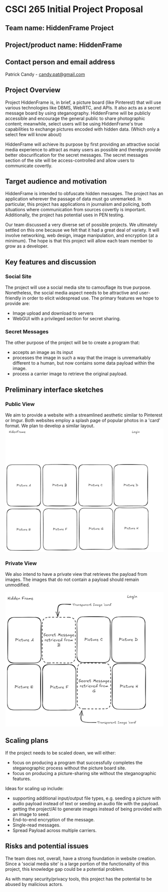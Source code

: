 
# CSCI 265 Initial Project Proposal

## Team name: HiddenFrame Project

## Project/product name: HiddenFrame

## Contact person and email address

Patrick Candy - candy.pat@gmail.com

## Project Overview

Project HiddenFrame is, in brief, a picture board (like Pinterest) that will use various technologies like DBMS, WebRTC, and APIs. It also acts as a secret message board by using steganography. HiddenFrame will be publicly accessible and encourage the general public to share photographic content; meanwhile, select users will be using HiddenFrame's true capabilities to exchange pictures encoded with hidden data. (Which only a select few will know about)

HiddenFrame will achieve its purpose by first providing an attractive social media experience to attract as many users as possible and thereby provide better obscurification for the secret messages. The secret messages section of the site will be access-controlled and allow users to communicate covertly.

## Target audience and motivation

HiddenFrame is intended to obfuscate hidden messages. The project has an application wherever the passage of data must go unremarked. In particular, this project has applications in journalism and policing, both situations where communication from sources covertly is important. Additionally, the project has potential uses in PEN testing.

Our team discussed a very diverse set of possible projects. We ultimately settled on this one because we felt that it had a great deal of variety. It will involve networking, web design, image manipulation, and encryption (at a minimum). The hope is that this project will allow each team member to grow as a developer. 

## Key features and discussion

### Social Site

The project will use a social media site to camouflage its true purpose. Nonetheless, the social media aspect needs to be attractive and user-friendly in order to elicit widespread use. The primary features we hope to provide are:
- Image upload and download to servers
- WebGUI with a privileged section for secret sharing.

### Secret Messages

The other purpose of the project will be to create a program that: 
- accepts an image as its input 
- processes the image in such a way that the image is unremarkably different to a human, but now contains some data payload within the image.
- process a carrier image to retrieve the original payload. 

## Preliminary interface sketches

### Public View
We aim to provide a website with a streamlined aesthetic similar to Pinterest or Imgur. Both websites employ a splash page of popular photos in a 'card' format. We plan to develop a similar layout.
![Public View](./resources/images/HiddenFrame%20Public%20View.png)

### Private View
We also intend to have a private view that retrieves the payload from images. The images that do not contain a payload should remain unmodified. 

![Private View](./resources/images/HiddenFrame%20Private%20View.png)

## Scaling plans

If the project needs to be scaled down, we will either: 
- focus on producing a program that successfully completes the steganographic process without the picture board site.
- focus on producing a picture-sharing site without the steganographic features.

Ideas for scaling up include: 
- supporting additional input/output file types, e.g. seeding a picture with audio payload instead of text or seeding an audio file with the payload. 
- getting the project/AI to generate images instead of being provided with an image to seed.
- End-to-end encryption of the message. 
- Single-read messages.
- Spread Payload across multiple carriers. 


## Risks and potential issues

The team does not, overall, have a strong foundation in website creation. Since a 'social media site' is a large portion of the functionality of this project, this knowledge gap could be a potential problem. 

As with many security/privacy tools, this project has the potential to be abused by malicious actors. 
